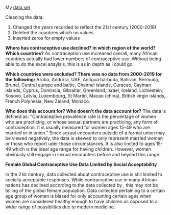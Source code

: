 My [data set](https://github.com/pattynieberg/digitalframeworks-spring2019/blob/master/Contraception_Cleaned_Data.xls)

Cleaning the data:
1. Changed the years recorded to reflect the 21st century (2000-2019)
2. Deleted the countries which no values
3. Inserted zeros for empty values

**Where has contraceptive use declined?  In which region of the world? Which countries?**
As contraception use increased overall, many African countries actually had lower numbers of contraceptive use. Without being able to do the excel anaylsis, this is as in depth as I could go.

**Which countries were excluded? There was no data from 2000-2019 for the following:**
Aruba, Andorra, UAE, Antigua barbuda, Bahrain, Bermuda, Brunei, Central europe and baltic, Channel islands, Curacao, Cayman Islands, Cyprus, Domincia, Gibraltar, Greenland, 
Israel, Iceland, Lichiestein, Kosovo, Latvia, Luxembourg, St Martin, Macao (china), British virgin islands, French Polynesia, New Zeland, Monaco.

**Who does this account for? Who doesn’t the data account for?**
The data is defined as: "Contraceptive prevalence rate is the percentage of women who are practicing, or whose sexual partners are practicing, any form of contraception. It is usually measured for women ages 15-49 who are married or in union."
Since sexual encounters outside of a formal union may be viewed negatively, the data is skewed to only represent married women or those who report uder those circumstances. It is also limited to ages 15-49 which is the ideal age range for having children. However, women obviously still engage in sexual encounters before and beyond this range.


**Female Global Contraceptive Use Data Limited by Social Acceptability**

In the 21st century, data collected about contraceptive use is still limited to socially acceptable responses. While contraceptive use in many African nations has declined according to the data collected by , this may not be telling of the global female population. Data collected pertaining to a certain age group of women is biased for only accounting certain ages when women are considered healthy enough to have children as opposed to a wider range of possibilties due to modern medicine. 
